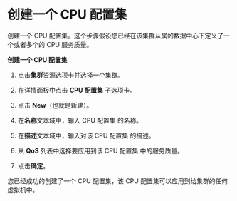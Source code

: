 # 创建一个 CPU 配置集

创建一个 CPU 配置集。这个步骤假设您已经在该集群从属的数据中心下定义了一个或者多个的 CPU 服务质量。

**创建一个 CPU 配置集**

1. 点击**集群**资源选项卡并选择一个集群。

2. 在详情面板中点击 **CPU 配置集** 子选项卡。

3. 点击 **New**（也就是新建）。

4. 在**名称**文本域中，输入 CPU 配置集 的名称。

5. 在**描述**文本域中，输入对该 CPU 配置集 的描述。

6. 从 **QoS** 列表中选择要应用到该 CPU 配置集 中的服务质量。

7. 点击**确定**。

您已经成功的创建了一个 CPU 配置集，该 CPU 配置集可以应用到给集群的任何虚拟机中。
